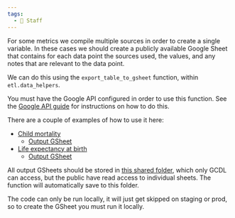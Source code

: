 ```yaml
---
tags:
  - 👷 Staff
---
```


For some metrics we compile multiple sources in order to create a single variable. In these cases we should create a publicly available Google Sheet that contains for each data point the sources used, the values, and any notes that are relevant to the data point.

We can do this using the `export_table_to_gsheet` function, within `etl.data_helpers`.

You must have the Google API configured in order to use this function. See the [Google API guide](configure-google-api.md) for instructions on how to do this.

There are a couple of examples of how to use it here:

- [Child mortality](https://github.com/owid/etl/blob/9c12fb1ba48dd2a3fbef557224be0d27842b9fee/etl/steps/data/grapher/un/2025-04-25/long_run_child_mortality.py#L27)
    - [Output GSheet](https://docs.google.com/spreadsheets/d/1n-WO7yEbi6sXPpeWrorSEVu8w_Yu5dM0n97q1h16L0g/edit?gid=0#gid=0)
- [Life expectancy at birth](https://github.com/owid/etl/blob/9c12fb1ba48dd2a3fbef557224be0d27842b9fee/etl/steps/data/grapher/demography/2024-12-03/life_expectancy.py#L29)
    - [Output GSheet](https://docs.google.com/spreadsheets/d/1LnrU1V3p2wq7sAPY4AHRdH1urol3cKev7prEvlLfSU4/edit?gid=0#gid=0)

All output GSheets should be stored in [this shared folder](https://drive.google.com/drive/folders/1qH0uBtO5KLvdew8X6u-lF75E4uKHSrjp), which only GCDL can access, but the public have read access to individual sheets. The function will automatically save to this folder.

The code can only be run locally, it will just get skipped on staging or prod, so to create the GSheet you must run it locally.
